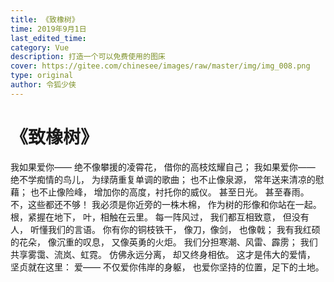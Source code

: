 ```yaml
---
title: 《致橡树》
time: 2019年9月1日
last_edited_time: 
category: Vue
description: 打造一个可以免费使用的图床
cover: https://gitee.com/chinesee/images/raw/master/img/img_008.png
type: original
author: 令狐少侠
---
```


# 《致橡树》

我如果爱你——
绝不像攀援的凌霄花，
借你的高枝炫耀自己；
我如果爱你——
绝不学痴情的鸟儿，
为绿荫重复单调的歌曲；
也不止像泉源，
常年送来清凉的慰藉；
也不止像险峰，
增加你的高度，衬托你的威仪。
甚至日光。
甚至春雨。
不，这些都还不够！
我必须是你近旁的一株木棉，
作为树的形像和你站在一起。
根，紧握在地下，
叶，相触在云里。
每一阵风过，
我们都互相致意，
但没有人，
听懂我们的言语。
你有你的铜枝铁干，
像刀，像剑，
也像戟；
我有我红硕的花朵，
像沉重的叹息，
又像英勇的火炬。
我们分担寒潮、风雷、霹雳；
我们共享雾霭、流岚、虹霓。
仿佛永远分离，
却又终身相依。
这才是伟大的爱情，
坚贞就在这里：
爱——
不仅爱你伟岸的身躯，
也爱你坚持的位置，足下的土地。
